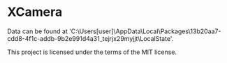# XCamera

Data can be found at 'C:\Users\[user]\AppData\Local\Packages\13b20aa7-cdd8-4f1c-addb-9b2e991d4a31_tejrjx29myjjt\LocalState\'.



This project is licensed under the terms of the MIT license.
